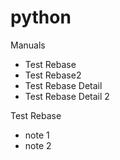 # python
Manuals
- Test Rebase
- Test Rebase2
- Test Rebase Detail
- Test Rebase Detail 2


Test Rebase
- note 1
- note 2
